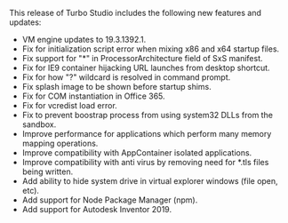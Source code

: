 This release of Turbo Studio includes the following new features and updates:

- VM engine updates to 19.3.1392.1.
- Fix for initialization script error when mixing x86 and x64 startup files.
- Fix support for "*" in ProcessorArchitecture field of SxS manifest.
- Fix for IE9 container hijacking URL launches from desktop shortcut.
- Fix for how "?" wildcard is resolved in command prompt.
- Fix splash image to be shown before startup shims.
- Fix for COM instantiation in Office 365.
- Fix for vcredist load error.
- Fix to prevent boostrap process from using system32 DLLs from the sandbox.
- Improve performance for applications which perform many memory mapping operations.
- Improve compatibility with AppContainer isolated applications.
- Improve compatibility with anti virus by removing need for *.tls files being written.
- Add ability to hide system drive in virtual explorer windows (file open, etc).
- Add support for Node Package Manager (npm).
- Add support for Autodesk Inventor 2019.



